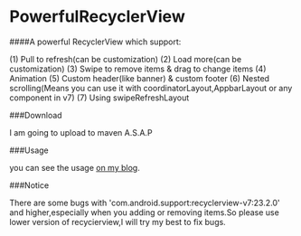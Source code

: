 # PowerfulRecyclerView

####A powerful RecyclerView which support:

(1) Pull to refresh(can be customization)
(2) Load more(can be customization)
(3) Swipe to remove items & drag to change items
(4) Animation
(5) Custom header(like banner) & custom footer
(6) Nested scrolling(Means you can use it with coordinatorLayout,AppbarLayout or any component in v7)
(7) Using swipeRefreshLayout



###Download

I am going to upload to maven A.S.A.P



###Usage

you can see the usage [on my blog](http://zjutkz.net/2016/03/29/重复造轮子也是有意义的！PowerfulRecyclerView使用指导和源码分析/).



###Notice

There are some bugs with  'com.android.support:recyclerview-v7:23.2.0' and higher,especially when you adding or removing items.So please use lower version of recycierview,I will try my best to fix bugs.



